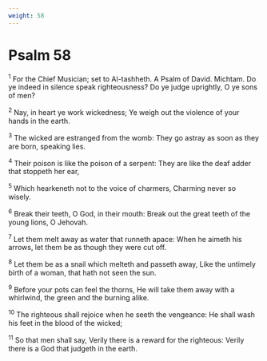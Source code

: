 ```yaml
---
weight: 58
---
```


# Psalm 58

<sup>1</sup> For the Chief Musician; set to Al-tashheth. A Psalm of David. Michtam. Do ye indeed in silence speak righteousness? Do ye judge uprightly, O ye sons of men? 

<sup>2</sup> Nay, in heart ye work wickedness; Ye weigh out the violence of your hands in the earth. 

<sup>3</sup> The wicked are estranged from the womb: They go astray as soon as they are born, speaking lies. 

<sup>4</sup> Their poison is like the poison of a serpent: They are like the deaf adder that stoppeth her ear, 

<sup>5</sup> Which hearkeneth not to the voice of charmers, Charming never so wisely. 

<sup>6</sup> Break their teeth, O God, in their mouth: Break out the great teeth of the young lions, O Jehovah. 

<sup>7</sup> Let them melt away as water that runneth apace: When he aimeth his arrows, let them be as though they were cut off. 

<sup>8</sup> Let them be as a snail which melteth and passeth away, Like the untimely birth of a woman, that hath not seen the sun. 

<sup>9</sup> Before your pots can feel the thorns, He will take them away with a whirlwind, the green and the burning alike. 

<sup>10</sup> The righteous shall rejoice when he seeth the vengeance: He shall wash his feet in the blood of the wicked; 

<sup>11</sup> So that men shall say, Verily there is a reward for the righteous: Verily there is a God that judgeth in the earth. 


